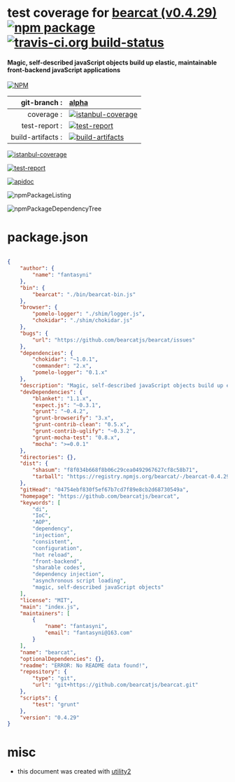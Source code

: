 # test coverage for  [bearcat (v0.4.29)](https://github.com/bearcatjs/bearcat)  [![npm package](https://img.shields.io/npm/v/npmtest-bearcat.svg?style=flat-square)](https://www.npmjs.org/package/npmtest-bearcat) [![travis-ci.org build-status](https://api.travis-ci.org/npmtest/node-npmtest-bearcat.svg)](https://travis-ci.org/npmtest/node-npmtest-bearcat)
#### Magic, self-described javaScript objects build up elastic, maintainable front-backend javaScript applications

[![NPM](https://nodei.co/npm/bearcat.png?downloads=true)](https://www.npmjs.com/package/bearcat)

| git-branch : | [alpha](https://github.com/npmtest/node-npmtest-bearcat/tree/alpha)|
|--:|:--|
| coverage : | [![istanbul-coverage](https://npmtest.github.io/node-npmtest-bearcat/build/coverage.badge.svg)](https://npmtest.github.io/node-npmtest-bearcat/build/coverage.html/index.html)|
| test-report : | [![test-report](https://npmtest.github.io/node-npmtest-bearcat/build/test-report.badge.svg)](https://npmtest.github.io/node-npmtest-bearcat/build/test-report.html)|
| build-artifacts : | [![build-artifacts](https://npmtest.github.io/node-npmtest-bearcat/glyphicons_144_folder_open.png)](https://github.com/npmtest/node-npmtest-bearcat/tree/gh-pages/build)|

[![istanbul-coverage](https://npmtest.github.io/node-npmtest-bearcat/build/screenCapture.buildCustomOrg.browser.coverage.html.png)](https://npmtest.github.io/node-npmtest-bearcat/build/coverage.html/index.html)

[![test-report](https://npmtest.github.io/node-npmtest-bearcat/build/screenCapture.buildCustomOrg.browser.%252Fhome%252Ftravis%252Fbuild%252Fnpmtest%252Fnode-npmtest-bearcat%252Ftmp%252Fbuild%252Ftest-report.html.png)](https://npmtest.github.io/node-npmtest-bearcat/build/test-report.html)

[![apidoc](https://npmdoc.github.io/node-npmdoc-bearcat/build/screenCapture.buildApidoc.browser.%252Fhome%252Ftravis%252Fbuild%252Fnpmdoc%252Fnode-npmdoc-bearcat%252Ftmp%252Fbuild%252Fapidoc.html.png)](https://npmdoc.github.io/node-npmdoc-bearcat/build/apidoc.html)

![npmPackageListing](https://npmtest.github.io/node-npmtest-bearcat/build/screenCapture.npmPackageListing.svg)

![npmPackageDependencyTree](https://npmtest.github.io/node-npmtest-bearcat/build/screenCapture.npmPackageDependencyTree.svg)



# package.json

```json

{
    "author": {
        "name": "fantasyni"
    },
    "bin": {
        "bearcat": "./bin/bearcat-bin.js"
    },
    "browser": {
        "pomelo-logger": "./shim/logger.js",
        "chokidar": "./shim/chokidar.js"
    },
    "bugs": {
        "url": "https://github.com/bearcatjs/bearcat/issues"
    },
    "dependencies": {
        "chokidar": "~1.0.1",
        "commander": "2.x",
        "pomelo-logger": "0.1.x"
    },
    "description": "Magic, self-described javaScript objects build up elastic, maintainable front-backend javaScript applications",
    "devDependencies": {
        "blanket": "1.1.x",
        "expect.js": "~0.3.1",
        "grunt": "~0.4.2",
        "grunt-browserify": "3.x",
        "grunt-contrib-clean": "0.5.x",
        "grunt-contrib-uglify": "~0.3.2",
        "grunt-mocha-test": "0.8.x",
        "mocha": ">=0.0.1"
    },
    "directories": {},
    "dist": {
        "shasum": "f8f034b668f8b06c29cea0492967627cf8c58b71",
        "tarball": "https://registry.npmjs.org/bearcat/-/bearcat-0.4.29.tgz"
    },
    "gitHead": "04754ebf830f5ef67b7cd7f89e8cb2d68730549a",
    "homepage": "https://github.com/bearcatjs/bearcat",
    "keywords": [
        "di",
        "IoC",
        "AOP",
        "dependency",
        "injection",
        "consistent",
        "configuration",
        "hot reload",
        "front-backend",
        "sharable codes",
        "dependency injection",
        "asynchronous script loading",
        "magic, self-described javaScript objects"
    ],
    "license": "MIT",
    "main": "index.js",
    "maintainers": [
        {
            "name": "fantasyni",
            "email": "fantasyni@163.com"
        }
    ],
    "name": "bearcat",
    "optionalDependencies": {},
    "readme": "ERROR: No README data found!",
    "repository": {
        "type": "git",
        "url": "git+https://github.com/bearcatjs/bearcat.git"
    },
    "scripts": {
        "test": "grunt"
    },
    "version": "0.4.29"
}
```



# misc
- this document was created with [utility2](https://github.com/kaizhu256/node-utility2)
